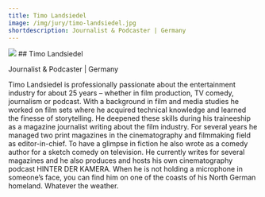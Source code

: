 ```yaml
---
title: Timo Landsiedel 
image: /img/jury/timo-landsiedel.jpg
shortdescription: Journalist & Podcaster | Germany
---
```

<img src="/img/jury/timo-landsiedel.jpg">
## Timo Landsiedel 

Journalist & Podcaster | Germany

Timo Landsiedel is professionally passionate about the entertainment industry for about 25 years – whether in film production, TV comedy, journalism or podcast. With a background in film and media studies he worked on film sets where he acquired technical knowledge and learned the finesse of storytelling. He deepened these skills during his traineeship as a magazine journalist writing about the film industry. For several years he managed two print magazines in the cinematography and filmmaking field as editor-in-chief. To have a glimpse in fiction he also wrote as a comedy author for a sketch comedy on television. He currently writes for several magazines and he also produces and hosts his own cinematography podcast HINTER DER KAMERA. When he is not holding a microphone in someone’s face, you can find him on one of the coasts of his North German homeland. Whatever the weather. 

